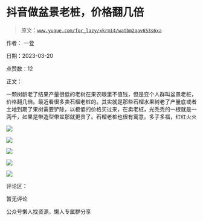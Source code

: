# 抖音做盆景老桩，价格翻几倍

> 原文：[`www.yuque.com/for_lazy/xkrm14/watbm2qav653s6xa`](https://www.yuque.com/for_lazy/xkrm14/watbm2qav653s6xa)



作者： 一登



日期：2023-03-20



点赞数：12



正文：



一颗树龄老了结果产量很低的老树在果农眼里不值钱，但是变个人群叫盆景老桩，价格翻几倍。最近看很多卖石榴老桩的。其实就是那些石榴水果树老了产量底或者土地到期了果树需要铲除，以极低的价格买过来，在卖老桩，光秃秃的一根就是一两千，如果是带造型带盆那就更贵了。石榴老桩也很有寓意。多子多福，红红火火



![](img/ba40d9e0b22c39ca73afe2e1b887cf1c.png)



![](img/c750b8918de657e264b1ce2d5e260022.png)



![](img/0b3bb5cb3509421b4bba95335c86d455.png)



![](img/9376136c328c46ab93d977688f9017dc.png)



![](img/7976f877179f4b18dc1d9ca1e911b943.png)



评论区：



暂无评论



公众号懒人找资源，懒人专属群分享

